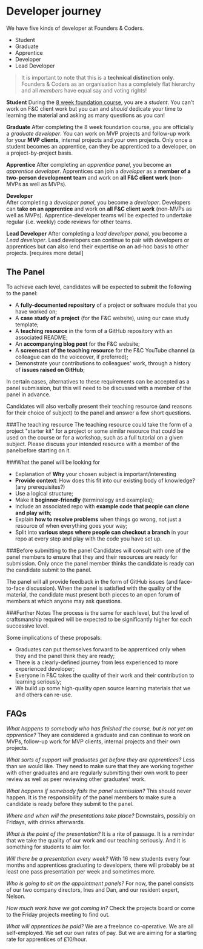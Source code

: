# Developer journey

We have five kinds of developer at Founders & Coders.

+ Student
+ Graduate
+ Apprentice
+ Developer
+ Lead Developer

> It is important to note that this is a **technical distinction only**. Founders & Coders as an organisation has a completely flat hierarchy and all _members_ have equal say and voting rights!

**Student**
 During the [8 week foundation course](https://github.com/foundersandcoders/playbook/blob/master/foundation.md), you are a _student_. You can't work on F&C client work but you can and _should_ dedicate your time to learning the material and asking as many questions as you can!

**Graduate**
After completing the 8 week foundation course, you are officially a *graduate developer*. You can work on MVP projects and follow-up work for your **MVP clients**, internal projects and your own projects. Only once a student becomes an apprentice, can they be apprenticed to a developer, on a project-by-project basis.


**Apprentice**
After completing an *apprentice panel*, you become an *apprentice developer*. Apprentices can join a *developer* as a **member of a two-person development team** and work on **all F&C client work** (non-MVPs as well as MVPs).

**Developer**    
After completing a *developer panel*, you become a *developer*. Developers can **take on an apprentice** and work on **all F&C client work** (non-MVPs as well as MVPs). Apprentice-developer teams will be expected to undertake regular (i.e. weekly) code reviews for other teams.

**Lead Developer**
After completing a *lead developer panel*, you become a *Lead developer*. Lead developers can continue to pair with developers or apprentices but can also lend their expertise on an ad-hoc basis to other projects. [requires more detail]


## The Panel

To achieve each level, candidates will be expected to submit the following to the panel:

+ A **fully-documented repository** of a project or software module that you have worked on;
+ A **case study of a project** (for the F&C website), using our case study template;
+ A **teaching resource** in the form of a GitHub repository with an associated README;
+ An **accompanying blog post** for the F&C website;
+ A **screencast of the teaching resource** for the F&C YouTube channel (a colleague can do the voiceover, if preferred);
+ Demonstrate your contributions to colleagues' work, through a history of **issues raised on GitHub**;

In certain cases, alternatives to these requirements can be accepted as a panel submission, but this will need to be discussed with a member of the panel in advance.

Candidates will also verbally present their teaching resource (and reasons for their choice of subject) to the panel and answer a few short questions.

###The teaching resource
The teaching resource could take the form of a project "starter kit" for a project or some similar resource that could be used on the course or for a workshop, such as a full tutorial on a given subject. Please discuss your intended resource with a member of the panelbefore starting on it.

###What the panel will be looking for
+ Explanation of **Why** your chosen subject is important/interesting
+ **Provide context**: How does this fit into our existing body of knowledge? (any prerequisites?)
+ Use a logical structure;
+ Make it **beginner-friendly** (terminology and examples);
+ Include an associated repo with **example code that people can clone and play with**;
+ Explain **how to resolve problems** when things go wrong, not just a resource of when everything goes your way;
+ Split into **various steps where people can checkout a branch** in your repo at every step and play with the code you have set up.

###Before submitting to the panel
Candidates will consult with one of the panel members to ensure that they and their resources are ready for submission. Only once the panel member thinks the candidate is ready can the candidate submit to the panel.

The panel will all provide feedback in the form of GitHub issues (and face-to-face discussion). When the panel is satisfied with the quality of the material, the candidate must present both pieces to an open forum of members at which anyone may ask questions.  

###Further Notes
The process is the same for each level, but the level of craftsmanship required will be expected to be significantly higher for each successive level.

Some implications of these proposals:
+ Graduates can put themselves forward to be apprenticed only when they and the panel think they are ready;
+ There is a clearly-defined journey from less experienced to more experienced developer;
+ Everyone in F&C takes the quality of their work and their contribution to learning seriously;
+ We build up some high-quality open source learning materials that we and others can re-use.

## FAQs  

*What happens to somebody who has finished the course, but is not yet an apprentice?*
They are considered a graduate and can continue to work on MVPs, follow-up work for MVP clients, internal projects and their own projects.  

*What sorts of support will graduates get before they are apprentices?*
 Less than we would like. They need to make sure that they are working together with other graduates and are regularly submitting their own work to peer review as well as peer reviewing other graduates' work.  

*What happens if somebody fails the panel submission?*
This should never happen. It is the responsibility of the panel members to make sure a candidate is ready before they submit to the panel.  

*Where and when will the presentations take place?*
Downstairs, possibly on Fridays, with drinks afterwards.  

*What is the point of the presentation?*
It is a rite of passage. It is a reminder that we take the quality of our work and our teaching seriously. And it is something for students to aim for.

*Will there be a presentation every week?*
With 16 new students every four months and apprentices graduating to developers, there will probably be at least one pass presentation per week and sometimes more.  

*Who is going to sit on the appointment panels?*
For now, the panel consists of our two company directors, Ines and Dan, and our resident expert, Nelson.

*How much work have we got coming in?*
Check the projects board or come to the Friday projects meeting to find out.

*What will apprentices be paid?*
We are a freelance co-operative. We are all self-employed. We set our own rates of pay. But we are aiming for a starting rate for apprentices of £10/hour.
